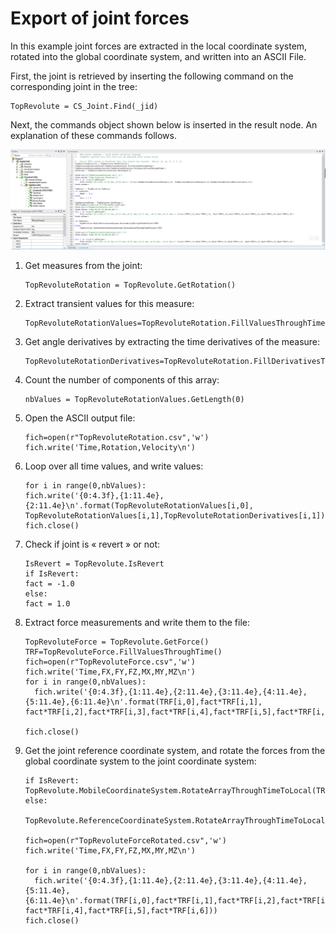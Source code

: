 # Export of joint forces

In this example joint forces are extracted in the local coordinate system,
rotated into the global coordinate system, and written into an ASCII File.

First, the joint is retrieved by inserting the following command on the
corresponding joint in the tree:

    TopRevolute = CS_Joint.Find(_jid)

Next, the commands object shown below is inserted in the result node. An
explanation of these commands follows.

![export commands](./images/gds_cmdref_ex_joint_insert.png)

1. Get measures from the joint:
  
    ```
    TopRevoluteRotation = TopRevolute.GetRotation()
    ```

2. Extract transient values for this measure:
  
    ```
    TopRevoluteRotationValues=TopRevoluteRotation.FillValuesThroughTime()
    ```

3. Get angle derivatives by extracting the time derivatives of the measure:
  
    ```
    TopRevoluteRotationDerivatives=TopRevoluteRotation.FillDerivativesThroughTime()
    ```

4. Count the number of components of this array:
  
    ```
    nbValues = TopRevoluteRotationValues.GetLength(0)
    ```

5. Open the ASCII output file:
  
    ```
    fich=open(r"TopRevoluteRotation.csv",'w')
    fich.write('Time,Rotation,Velocity\n')
    ```

6. Loop over all time values, and write values:
  
    ```
    for i in range(0,nbValues):
    fich.write('{0:4.3f},{1:11.4e},{2:11.4e}\n'.format(TopRevoluteRotationValues[i,0],
    TopRevoluteRotationValues[i,1],TopRevoluteRotationDerivatives[i,1])) 
    fich.close()
    ```

7. Check if joint is « revert » or not:

    ```
    IsRevert = TopRevolute.IsRevert 
    if IsRevert: 
    fact = -1.0 
    else: 
    fact = 1.0 
    ```

8. Extract force measurements and write them to the file:
  
    ```
    TopRevoluteForce = TopRevolute.GetForce() 
    TRF=TopRevoluteForce.FillValuesThroughTime() 
    fich=open(r"TopRevoluteForce.csv",'w') 
    fich.write('Time,FX,FY,FZ,MX,MY,MZ\n') 
    for i in range(0,nbValues): 
      fich.write('{0:4.3f},{1:11.4e},{2:11.4e},{3:11.4e},{4:11.4e}, 
    {5:11.4e},{6:11.4e}\n'.format(TRF[i,0],fact*TRF[i,1],
    fact*TRF[i,2],fact*TRF[i,3],fact*TRF[i,4],fact*TRF[i,5],fact*TRF[i,6])) 

    fich.close()
    ```

9. Get the joint reference coordinate system, and rotate the forces from the global coordinate system to the joint coordinate system:

    ```
    if IsRevert:
    TopRevolute.MobileCoordinateSystem.RotateArrayThroughTimeToLocal(TRF)
    else:
      TopRevolute.ReferenceCoordinateSystem.RotateArrayThroughTimeToLocal(TRF)

    fich=open(r"TopRevoluteForceRotated.csv",'w') 
    fich.write('Time,FX,FY,FZ,MX,MY,MZ\n') 

    for i in range(0,nbValues): 
      fich.write('{0:4.3f},{1:11.4e},{2:11.4e},{3:11.4e},{4:11.4e},{5:11.4e}, 
    {6:11.4e}\n'.format(TRF[i,0],fact*TRF[i,1],fact*TRF[i,2],fact*TRF[i,3], 
    fact*TRF[i,4],fact*TRF[i,5],fact*TRF[i,6])) 
    fich.close()
    ```
